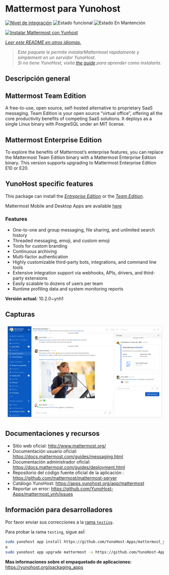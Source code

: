 <!--
Este archivo README esta generado automaticamente<https://github.com/YunoHost/apps/tree/master/tools/readme_generator>
No se debe editar a mano.
-->

# Mattermost para Yunohost

[![Nivel de integración](https://apps.yunohost.org/badge/integration/mattermost)](https://ci-apps.yunohost.org/ci/apps/mattermost/)
![Estado funcional](https://apps.yunohost.org/badge/state/mattermost)
![Estado En Mantención](https://apps.yunohost.org/badge/maintained/mattermost)

[![Instalar Mattermost con Yunhost](https://install-app.yunohost.org/install-with-yunohost.svg)](https://install-app.yunohost.org/?app=mattermost)

*[Leer este README en otros idiomas.](./ALL_README.md)*

> *Este paquete le permite instalarMattermost rapidamente y simplement en un servidor YunoHost.*  
> *Si no tiene YunoHost, visita [the guide](https://yunohost.org/install) para aprender como instalarla.*

## Descripción general

## Mattermost Team Edition

A free-to-use, open source, self-hosted alternative to proprietary SaaS messaging. Team Edition is your open source “virtual office”, offering all the core productivity benefits of competing SaaS solutions. It deploys as a single Linux binary with PosgreSQL under an MIT license.

## Mattermost Enterprise Edition

To explore the benefits of Mattermost’s enterprise features, you can replace the Mattermost Team Edition binary with a Mattermost Enterprise Edition binary. This version supports upgrading to Mattermost Enterprise Edition E10 or E20.

## YunoHost specific features

This package can install the [*Entreprise Edition*](https://docs.mattermost.com/overview/product.html#mattermost-enterprise-edition) or the [*Team Edition*](https://docs.mattermost.com/overview/product.html#mattermost-team-edition).

Mattermost Mobile and Desktop Apps are available [here](https://mattermost.com/download/)

### Features

- One-to-one and group messaging, file sharing, and unlimited search history
- Threaded messaging, emoji, and custom emoji
- Tools for custom branding
- Continuous archiving
- Multi-factor authentication
- Highly customizable third-party bots, integrations, and command line tools
- Extensive integration support via webhooks, APIs, drivers, and third-party extensions
- Easily scalable to dozens of users per team
- Runtime profiling data and system monitoring reports


**Versión actual:** 10.2.0~ynh1

## Capturas

![Captura de Mattermost](./doc/screenshots/screenshot.png)

## Documentaciones y recursos

- Sitio web oficial: <http://www.mattermost.org/>
- Documentación usuario oficial: <https://docs.mattermost.com/guides/messaging.html>
- Documentación administrador oficial: <https://docs.mattermost.com/guides/deployment.html>
- Repositorio del código fuente oficial de la aplicación : <https://github.com/mattermost/mattermost-server>
- Catálogo YunoHost: <https://apps.yunohost.org/app/mattermost>
- Reportar un error: <https://github.com/YunoHost-Apps/mattermost_ynh/issues>

## Información para desarrolladores

Por favor enviar sus correcciones a la [rama `testing`](https://github.com/YunoHost-Apps/mattermost_ynh/tree/testing).

Para probar la rama `testing`, sigue asÍ:

```bash
sudo yunohost app install https://github.com/YunoHost-Apps/mattermost_ynh/tree/testing --debug
o
sudo yunohost app upgrade mattermost -u https://github.com/YunoHost-Apps/mattermost_ynh/tree/testing --debug
```

**Mas informaciones sobre el empaquetado de aplicaciones:** <https://yunohost.org/packaging_apps>

